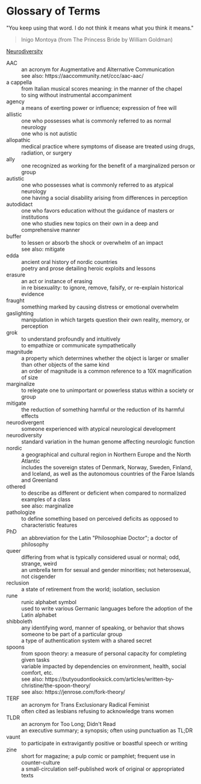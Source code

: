 
Glossary of Terms
=================

"You keep using that word.  I do not think it means what you think it means."

> Inigo Montoya  (from The Princess Bride by William Goldman)


[Neurodiversity](./README.md 'Main')

<dl>

<dt>AAC</dt>
<dd>an acronym for Augmentative and Alternative Communication</dd>
<dd>see also: https://aaccommunity.net/ccc/aac-aac/</dd>

<dt>a cappella</dt>
<dd>from Italian musical scores meaning: in the manner of the chapel</dd>
<dd>to sing without instrumental accompaniment</dd>

<dt>agency</dt>
<dd>a means of exerting power or influence; expression of free will</dd>

<dt>allistic</dt>
<dd>one who possesses what is commonly referred to as normal neurology</dd>
<dd>one who is not autistic</dd>

<dt>allopathic</dt>
<dd>medical practice where symptoms of disease are treated using drugs, radiation, or surgery</dd>

<dt>ally</dt>
<dd>one recognized as working for the benefit of a marginalized person or group</dd>

<dt>autistic</dt>
<dd>one who possesses what is commonly referred to as atypical neurology</dd>
<dd>one having a social disability arising from differences in perception</dd>

<dt>autodidact</dt>
<dd>one who favors education without the guidance of masters or institutions</dd>
<dd>one who studies new topics on their own in a deep and comprehensive manner</dd>

<dt>buffer</dt>
<dd>to lessen or absorb the shock or overwhelm of an impact</dd>
<dd>see also: mitigate</dd>

<dt>edda</dt>
<dd>ancient oral history of nordic countries</dd>
<dd>poetry and prose detailing heroic exploits and lessons</dd>

<dt>erasure</dt>
<dd>an act or instance of erasing</dd>
<dd>in re bisexuality: to ignore, remove, falsify, or re-explain historical evidence</dd>

<dt>fraught</dt>
<dd>something marked by causing distress or emotional overwhelm</dd>

<dt>gaslighting</dt>
<dd>manipulation in which targets question their own reality, memory, or perception</dd>

<dt>grok</dt>
<dd>to understand profoundly and intuitively</dd>
<dd>to empathize or communicate sympathetically</dd>

<dt>magnitude</dt>
<dd>a property which determines whether the object is larger or smaller than other objects of the same kind</dd>
<dd>an order of magnitude is a common reference to a 10X magnification of size</dd>

<dt>marginalize</dt>
<dd>to relegate one to unimportant or powerless status within a society or group</dd>

<dt>mitigate</dt>
<dd>the reduction of something harmful or the reduction of its harmful effects</dd>

<dt>neurodivergent</dt>
<dd>someone experienced with atypical neurological development</dd>

<dt>neurodiversity</dt>
<dd>standard variation in the human genome affecting neurologic function</dd>

<dt>nordic</dt>
<dd>a geographical and cultural region in Northern Europe and the North Atlantic</dd>
<dd>includes the sovereign states of Denmark, Norway, Sweden, Finland, and Iceland, as well as the autonomous countries of the Faroe Islands and Greenland</dd>

<dt>othered</dt>
<dd>to describe as different or deficient when compared to normalized examples of a class</dd>
<dd>see also: marginalize</dd>

<dt>pathologize</dt>
<dd>to define something based on perceived deficits as opposed to characteristic features</dd>

<dt>PhD</dt>
<dd>an abbreviation for the Latin "Philosophiae Doctor"; a doctor of philosophy</dd>

<dt>queer</dt>
<dd>differing from what is typically considered usual or normal; odd, strange, weird</dd>
<dd>an umbrella term for sexual and gender minorities; not heterosexual, not cisgender</dd>

<dt>reclusion</dt>
<dd>a state of retirement from the world; isolation, seclusion</dd>

<dt>rune</dt>
<dd>runic alphabet symbol</dd>
<dd>used to write various Germanic languages before the adoption of the Latin alphabet</dd>

<dt>shibboleth</dt>
<dd>any identifying word, manner of speaking, or behavior that shows someone to be part of a particular group</dd>
<dd>a type of authentication system with a shared secret</dd>

<dt>spoons</dt>
<dd>from spoon theory: a measure of personal capacity for completing given tasks</dd>
<dd>variable impacted by dependencies on environment, health, social comfort, etc.</dd>
<dd>see also: https://butyoudontlooksick.com/articles/written-by-christine/the-spoon-theory/</dd>
<dd>see also: https://jenrose.com/fork-theory/</dd>

<dt>TERF</dt>
<dd>an acronym for Trans Exclusionary Radical Feminist</dd>
<dd>often cited as lesbians refusing to acknowledge trans women</dd>

<dt>TLDR</dt>
<dd>an acronym for Too Long; Didn't Read</dd>
<dd>an executive summary; a synopsis; often using punctuation as TL;DR</dd>

<dt>vaunt</dt>
<dd>to participate in extravigantly positive or boastful speech or writing</dd>

<dt>zine</dt>
<dd>short for magazine; a pulp comic or pamphlet; frequent use in counter-culture</dd>
<dd>a small-circulation self-published work of original or appropriated texts</dd>

<dt></dt>
<dd></dd>

</dl>

